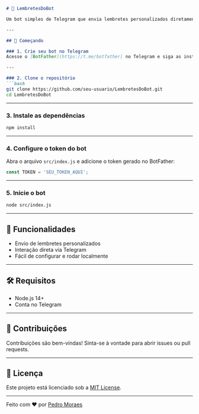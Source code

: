 
```md
# 🤖 LembretesDoBot

Um bot simples de Telegram que envia lembretes personalizados diretamente para você. Ideal para ajudar na organização do dia a dia com mensagens automatizadas.

---

## 🚀 Começando

### 1. Crie seu bot no Telegram
Acesse o [BotFather](https://t.me/botfather) no Telegram e siga as instruções para gerar um token de autenticação.

---

### 2. Clone o repositório
```bash
git clone https://github.com/seu-usuario/LembretesDoBot.git
cd LembretesDoBot
```

---

### 3. Instale as dependências
```bash
npm install
```

---

### 4. Configure o token do bot
Abra o arquivo `src/index.js` e adicione o token gerado no BotFather:
```js
const TOKEN = 'SEU_TOKEN_AQUI';
```

---

### 5. Inicie o bot
```bash
node src/index.js
```

---

## 📌 Funcionalidades
- Envio de lembretes personalizados
- Interação direta via Telegram
- Fácil de configurar e rodar localmente

---

## 🛠️ Requisitos
- Node.js 14+
- Conta no Telegram

---

## 🤝 Contribuições
Contribuições são bem-vindas! Sinta-se à vontade para abrir issues ou pull requests.

---

## 📄 Licença
Este projeto está licenciado sob a [MIT License](LICENSE).

---

Feito com ❤️ por [Pedro Moraes](https://github.com/pedrinhoas7)
```
